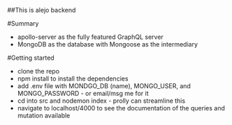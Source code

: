 ##This is alejo backend

#Summary
- apollo-server as the fully featured GraphQL server
- MongoDB as the database with Mongoose as the intermediary

#Getting started
- clone the repo
- npm install to install the dependencies
- add .env file with MONDGO_DB (name), MONGO_USER, and MONGO_PASSWORD - or email/msg me for it
- cd into src and nodemon index - prolly can streamline this
- navigate to localhost/4000 to see the documentation of the queries and mutation available